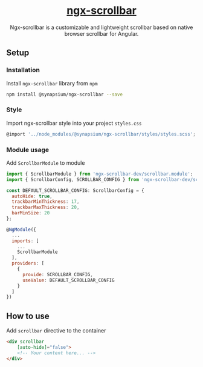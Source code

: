 <p align="center">
  <a href="http://synapsium.com">
    <h1 align="center">ngx-scrollbar</h1>
  </a>
</p>

<p align="center">
Ngx-scrollbar is a customizable and lightweight scrollbar based on native browser scrollbar for Angular.
</p>

## Setup

### Installation

Install `ngx-scrollbar` library from `npm`

```bash
npm install @synapsium/ngx-scrollbar --save
```

### Style

Import ngx-scrollbar style into your project `styles.css`

```javascript
@import '../node_modules/@synapsium/ngx-scrollbar/styles/styles.scss';
```

### Module usage

Add `ScrollbarModule` to module

```javascript
import { ScrollbarModule } from 'ngx-scrollbar-dev/scrollbar.module';
import { ScrollbarConfig, SCROLLBAR_CONFIG } from 'ngx-scrollbar-dev/scrollbar.config';

const DEFAULT_SCROLLBAR_CONFIG: ScrollbarConfig = {
  autoHide: true,
  trackbarMinThickness: 17,
  trackbarMaxThickness: 20,
  barMinSize: 20
};

@NgModule({
  ...
  imports: [
    ...
    ScrollbarModule
  ],
  providers: [
    {
      provide: SCROLLBAR_CONFIG,
      useValue: DEFAULT_SCROLLBAR_CONFIG
    }
  ]
})
```

## How to use

Add `scrollbar` directive to the container

```html
<div scrollbar 
    [auto-hide]="false">
    <!-- Your content here... -->
</div>
```
